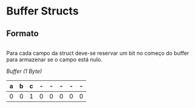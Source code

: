 # Buffer Structs

## Formato

```c

```

Para cada campo da struct deve-se reservar um bit no começo do buffer para armazenar se o campo está nulo.

_Buffer (1 Byte)_

| a   | b   | c   | -   | -   | -   | -   | -   |
| --- | --- | --- | --- | --- | --- | --- | --- |
| 0   | 0   | 1   | 0   | 0   | 0   | 0   | 0   |
